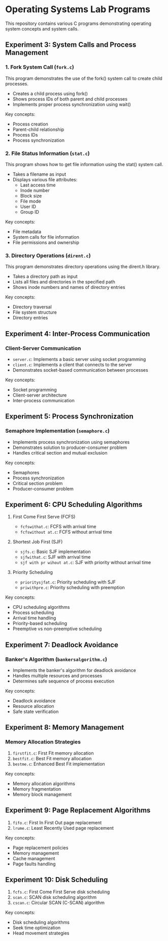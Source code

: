 # Operating Systems Lab Programs

This repository contains various C programs demonstrating operating system concepts and system calls.

## Experiment 3: System Calls and Process Management

### 1. Fork System Call (`fork.c`)
This program demonstrates the use of the fork() system call to create child processes.
- Creates a child process using fork()
- Shows process IDs of both parent and child processes
- Implements proper process synchronization using wait()

Key concepts:
- Process creation
- Parent-child relationship
- Process IDs
- Process synchronization

### 2. File Status Information (`stat.c`)
This program shows how to get file information using the stat() system call.
- Takes a filename as input
- Displays various file attributes:
  - Last access time
  - Inode number
  - Block size
  - File mode
  - User ID
  - Group ID

Key concepts:
- File metadata
- System calls for file information
- File permissions and ownership

### 3. Directory Operations (`dirent.c`)
This program demonstrates directory operations using the dirent.h library.
- Takes a directory path as input
- Lists all files and directories in the specified path
- Shows inode numbers and names of directory entries

Key concepts:
- Directory traversal
- File system structure
- Directory entries

## Experiment 4: Inter-Process Communication

### Client-Server Communication
- `server.c`: Implements a basic server using socket programming
- `client.c`: Implements a client that connects to the server
- Demonstrates socket-based communication between processes

Key concepts:
- Socket programming
- Client-server architecture
- Inter-process communication

## Experiment 5: Process Synchronization

### Semaphore Implementation (`semaphore.c`)
- Implements process synchronization using semaphores
- Demonstrates solution to producer-consumer problem
- Handles critical section and mutual exclusion

Key concepts:
- Semaphores
- Process synchronization
- Critical section problem
- Producer-consumer problem

## Experiment 6: CPU Scheduling Algorithms

1. First Come First Serve (FCFS)
   - `fcfswithat.c`: FCFS with arrival time
   - `fcfswithout at.c`: FCFS without arrival time

2. Shortest Job First (SJF)
   - `sjfs.c`: Basic SJF implementation
   - `sjfwithat.c`: SJF with arrival time
   - `sjf with pr wihout at.c`: SJF with priority without arrival time

3. Priority Scheduling
   - `prioritysjfat.c`: Priority scheduling with SJF
   - `priwithpre.c`: Priority scheduling with preemption

Key concepts:
- CPU scheduling algorithms
- Process scheduling
- Arrival time handling
- Priority-based scheduling
- Preemptive vs non-preemptive scheduling

## Experiment 7: Deadlock Avoidance

### Banker's Algorithm (`bankersalgorithm.c`)
- Implements the banker's algorithm for deadlock avoidance
- Handles multiple resources and processes
- Determines safe sequence of process execution

Key concepts:
- Deadlock avoidance
- Resource allocation
- Safe state verification

## Experiment 8: Memory Management

### Memory Allocation Strategies
1. `firstfit.c`: First Fit memory allocation
2. `bestfit.c`: Best Fit memory allocation
3. `bestme.c`: Enhanced Best Fit implementation

Key concepts:
- Memory allocation algorithms
- Memory fragmentation
- Memory block management

## Experiment 9: Page Replacement Algorithms

1. `fifo.c`: First In First Out page replacement
2. `lrume.c`: Least Recently Used page replacement

Key concepts:
- Page replacement policies
- Memory management
- Cache management
- Page faults handling

## Experiment 10: Disk Scheduling

1. `fcfs.c`: First Come First Serve disk scheduling
2. `scan.c`: SCAN disk scheduling algorithm
3. `cscan.c`: Circular SCAN (C-SCAN) algorithm

Key concepts:
- Disk scheduling algorithms
- Seek time optimization
- Head movement strategies
